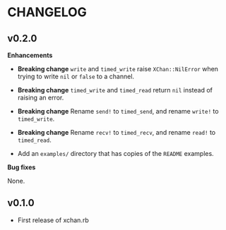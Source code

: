 # CHANGELOG

## v0.2.0

**Enhancements**

* **Breaking change**
`write` and `timed_write` raise `XChan::NilError` when trying to write `nil` or `false` to a channel.

* **Breaking change**
`timed_write` and `timed_read` return `nil` instead of raising an error.

* **Breaking change**
Rename `send!` to `timed_send`, and rename `write!` to `timed_write`.

* **Breaking change**
Rename `recv!` to `timed_recv`, and rename `read!` to `timed_read`.

* Add an `examples/` directory that has copies of the `README` examples.

**Bug fixes**

None.

## v0.1.0

* First release of xchan.rb
